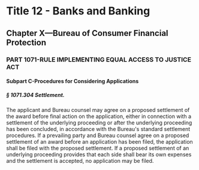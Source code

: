 
# Title 12 - Banks and Banking
## Chapter X—Bureau of Consumer Financial Protection
### PART 1071-RULE IMPLEMENTING EQUAL ACCESS TO JUSTICE ACT
#### Subpart C-Procedures for Considering Applications
##### § 1071.304 Settlement.

The applicant and Bureau counsel may agree on a proposed settlement of the award before final action on the application, either in connection with a settlement of the underlying proceeding or after the underlying proceeding has been concluded, in accordance with the Bureau's standard settlement procedures. If a prevailing party and Bureau counsel agree on a proposed settlement of an award before an application has been filed, the application shall be filed with the proposed settlement. If a proposed settlement of an underlying proceeding provides that each side shall bear its own expenses and the settlement is accepted, no application may be filed.
